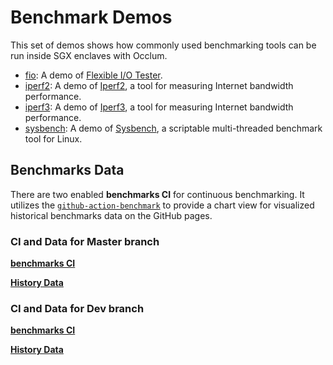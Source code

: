 # Benchmark Demos

This set of demos shows how commonly used benchmarking tools can be run inside SGX enclaves with Occlum.

* [fio](fio/): A demo of [Flexible I/O Tester](https://github.com/axboe/fio).
* [iperf2](iperf2/): A demo of [Iperf2](https://sourceforge.net/projects/iperf2/), a tool for measuring Internet bandwidth performance.
* [iperf3](iperf3/): A demo of [Iperf3](https://github.com/esnet/iperf), a tool for measuring Internet bandwidth performance.
* [sysbench](sysbench/): A demo of [Sysbench](https://github.com/akopytov/sysbench), a scriptable multi-threaded benchmark tool for Linux.

## Benchmarks Data

There are two enabled **benchmarks CI** for continuous benchmarking. It utilizes the [`github-action-benchmark`](https://github.com/benchmark-action/github-action-benchmark) to provide a chart view for visualized historical benchmarks data on the GitHub pages.

### CI and Data for Master branch

[**benchmarks CI**](https://github.com/occlum/occlum/blob/master/.github/workflows/benchmarks.yml)

[**History Data**](https://occlum.io/occlum/stable/benchmarks/)

### CI and Data for Dev branch

[**benchmarks CI**](https://github.com/occlum/occlum/blob/master/.github/workflows/benchmarks_dev.yml)

[**History Data**](https://occlum.io/occlum/dev/benchmarks/)
